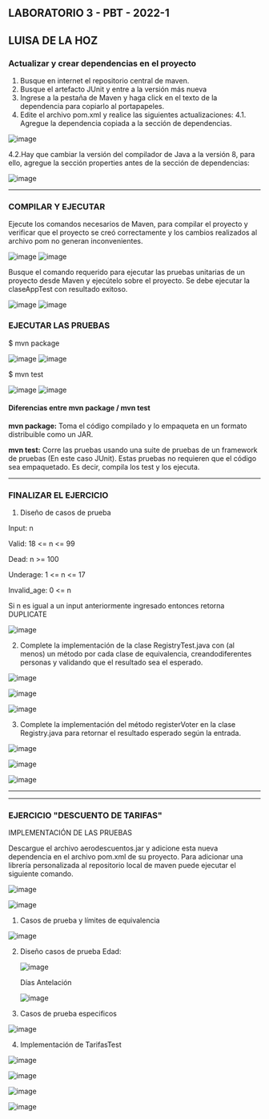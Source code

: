 ## LABORATORIO 3 - PBT - 2022-1
## LUISA DE LA HOZ

### Actualizar y crear dependencias en el proyecto
1. Busque en internet el repositorio central de maven.
2. Busque el artefacto JUnit y entre a la versión más nueva
3. Ingrese a la pestaña de Maven y haga click en el texto de la dependencia para copiarlo al portapapeles.
4. Edite el archivo pom.xml y realice las siguientes actualizaciones:
4.1. Agregue la dependencia copiada a la sección de dependencias.

![image](https://user-images.githubusercontent.com/104604359/191515766-18566d27-7178-47e1-aef5-bc3aa692f72c.png)

4.2.Hay que cambiar la versión del compilador de Java a la versión 8, para ello, agregue la sección properties antes de la sección de dependencias:

![image](https://user-images.githubusercontent.com/104604359/191516007-80d3fe13-c587-49c0-b66b-2e630a9f86a6.png)

* * *
### COMPILAR Y EJECUTAR
Ejecute los comandos necesarios de Maven, para compilar el proyecto y verificar que el proyecto se creó correctamente y los cambios realizados al archivo pom no generan inconvenientes.

![image](https://user-images.githubusercontent.com/104604359/188336803-390d5520-1fcc-46c4-831a-bfac4cdfe6b8.png)
![image](https://user-images.githubusercontent.com/104604359/188336814-962577bf-6bcd-45a8-a0b5-240852c61b79.png)

Busque el comando requerido para ejecutar las pruebas unitarias de un proyecto desde Maven y ejecútelo sobre el proyecto. Se debe ejecutar la claseAppTest con resultado exitoso.

![image](https://user-images.githubusercontent.com/104604359/188336829-12c9cf14-7ecf-46d5-a591-de1888686d77.png)
![image](https://user-images.githubusercontent.com/104604359/188336832-9346dea2-dfa3-4c7d-b5da-a125b7fd3681.png)

### EJECUTAR LAS PRUEBAS
$ mvn package

![image](https://user-images.githubusercontent.com/104604359/188336846-efa3f2ff-e321-494c-8148-c4da783920e8.png)
![image](https://user-images.githubusercontent.com/104604359/188336850-192e1a80-653d-439d-aee9-960f6c916571.png)


$ mvn test

![image](https://user-images.githubusercontent.com/104604359/188336858-e9429212-5505-4a85-8cbe-9aee98a0b21f.png)
![image](https://user-images.githubusercontent.com/104604359/188336873-18868628-bf4a-4379-8e82-45f2b50cfed2.png)

#### Diferencias entre mvn package / mvn test
**mvn package:** Toma el código compilado y lo empaqueta en un formato distribuible como un JAR.

**mvn test:** Corre las pruebas usando una suite de pruebas de un framework de pruebas (En este caso JUnit). Estas pruebas no requieren que el código sea empaquetado. Es decir, compila los test y los ejecuta.

* * *
### FINALIZAR EL EJERCICIO

1. Diseño de casos de prueba

Input: n

Valid: 18 <= n <= 99

Dead: n >= 100

Underage: 1 <= n <= 17

Invalid_age: 0 <= n

Si n es igual a un input anteriormente ingresado entonces retorna DUPLICATE

![image](https://user-images.githubusercontent.com/104604359/188336953-2642c69f-ce4b-443e-862d-a0a18ab41d46.png)

2. Complete la implementación de la clase RegistryTest.java con (al menos) un método por cada clase de equivalencia, creandodiferentes personas y validando que el resultado sea el esperado.

![image](https://user-images.githubusercontent.com/104604359/191517381-5b7b6746-51f3-4dbe-bca4-f1cbdee3f62e.png)

![image](https://user-images.githubusercontent.com/104604359/191517528-33c74c86-b7c0-4662-9411-f2c743aefe96.png)

![image](https://user-images.githubusercontent.com/104604359/191517618-f00f6717-5b64-41e7-acf3-39f7eba3d9d0.png)

3. Complete la implementación del método registerVoter en la clase Registry.java para retornar el resultado esperado según la entrada.

![image](https://user-images.githubusercontent.com/104604359/191518457-e83cb37f-d2fe-4e5e-83b0-43ac6ba4af22.png)

![image](https://user-images.githubusercontent.com/104604359/191518560-af8836b0-c54b-4a66-9492-5b2d36c9f782.png)

![image](https://user-images.githubusercontent.com/104604359/191390013-6116f7f8-3a0b-4bb5-938c-185bdcbbadde.png)

* * *
* * *

### EJERCICIO "DESCUENTO DE TARIFAS"
IMPLEMENTACIÓN DE LAS PRUEBAS

Descargue el archivo aerodescuentos.jar y adicione esta nueva dependencia en el archivo pom.xml de su proyecto.
Para adicionar una librería personalizada al repositorio local de maven puede ejecutar el siguiente comando.

![image](https://user-images.githubusercontent.com/104604359/191516898-45191d52-1549-4dee-8657-a11ecfc1393e.png)

![image](https://user-images.githubusercontent.com/104604359/188336969-5d8a7f35-5eef-4562-9a01-981dba172073.png)

1. Casos de prueba y límites de equivalencia

![image](https://user-images.githubusercontent.com/104604359/188337062-6db5b214-aed8-414a-b74e-0afa929a45a7.png)

2.	Diseño casos de prueba 
   	Edad:
    
    ![image](https://user-images.githubusercontent.com/104604359/188337103-a3211246-1876-4ca9-8e9f-011e7371e358.png)

    Días Antelación
    
    ![image](https://user-images.githubusercontent.com/104604359/188337138-fa64ce17-1573-4634-9dd8-8431461de72c.png)

3.	Casos de prueba especificos 

![image](https://user-images.githubusercontent.com/104604359/189512527-d41b57f0-ba40-4659-ab5b-c888ef1efc81.png)

4. Implementación de TarifasTest

![image](https://user-images.githubusercontent.com/104604359/191519844-26a2a1db-c513-45ae-83c8-e21d0e623c14.png)

![image](https://user-images.githubusercontent.com/104604359/191519969-9fb659a5-4734-4a0c-ac31-f16733e144a0.png)

![image](https://user-images.githubusercontent.com/104604359/191520034-1e991ea0-1063-4f3b-8c30-e7566e4d9b19.png)


![image](https://user-images.githubusercontent.com/104604359/191520172-3ab338fe-b778-4d0e-ada3-ef7444cc34de.png)



